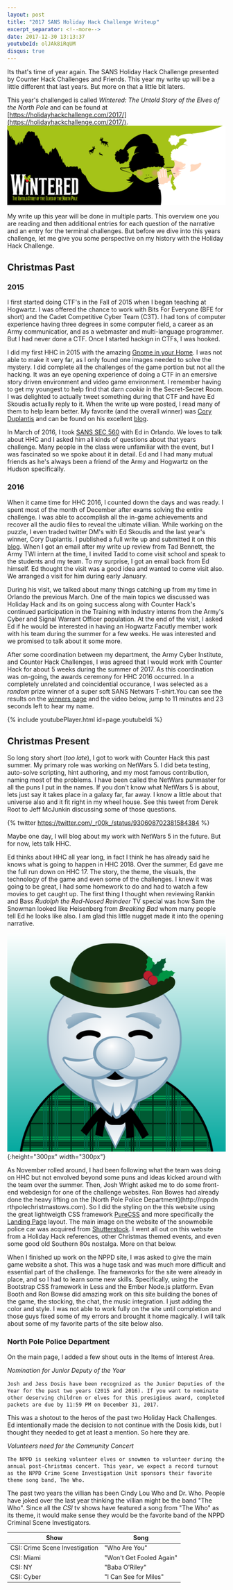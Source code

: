 ```yaml
---
layout: post
title: "2017 SANS Holiday Hack Challenge Writeup"
excerpt_separator: <!--more-->
date: 2017-12-30 13:13:37
youtubeId: olJAk8iRqUM
disqus: true
---
```


Its that's time of year again. The SANS Holiday Hack Challenge presented by Counter Hack Challenges and Friends. This year my write up will be a little different that last years.
But more on that a little bit laters.

This year's challenged is called *Wintered: The Untold Story of the Elves of the North Pole* and can be found at [https://holidayhackchallenge.com/2017/](https://holidayhackchallenge.com/2017/).
![logo](/assets/images/holidayhack2017/HHC_banner.png)

<!--more-->

My write up this year will be done in multiple parts. This overview one you are reading and then additional entries for each question of the narrative and an entry for the terminal challenges. But before we dive into this years challenge, let me give you some perspective on my history with the Holiday Hack Challenge.


## Christmas Past 

### 2015
I first started doing CTF's in the Fall of 2015 when I began teaching at Hogwartz. I was offered the chance to work with Bits For Everyone (BFE for short) and the Cadet Competitive Cyber Team (C3T). I had tons of computer experience having three degrees in some computer field, a career as an Army communicatior, and as a webmaster and multi-language programmer. But I had never done a CTF. Once I started hackign in CTFs, I was hooked.

I did my first HHC in 2015 with the amazing [Gnome in your Home](https://holidayhackchallenge.com/2015/). I was not able to make it very far, as I only found one images needed to solve the mystery. I did complete all the challenges of the game portion but not all the hacking. It was an eye opening experience of doing a CTF in an emersive story driven environment and video game environment. I remember having to get my youngest to help find that darn _cookie_ in the Secret-Secret Room. I was delighted to actually tweet something during that CTF and have Ed Skoudis actually reply to it.  When the write up were posted, I read many of them to help learn better. My favorite (and the overall winner) was [Cory Duplantis](https://twitter.com/ctfhacker) and can be found on his excellent [blog](http://ctfhacker.com/ctf/pcap/pwn/web/2016/01/06/counterhack-holiday.html).

In March of 2016, I took [SANS SEC 560]() with Ed in Orlando. We loves to talk about HHC and I asked him all kinds of questions about that years challenge. Many people in the class were unfamiliar with the event, but I was fascinated so we spoke about it in detail. Ed and I had many mutual friends as he's always been a friend of the Army and Hogwartz on the Hudson specifically.

### 2016
When it came time for HHC 2016, I counted down the days and was ready. I spent most of the month of December after exams solving the entire challenge. I was able to accomplish all the in-game achievements and recover all the audio files to reveal the ultimate villian. While working on the puzzle, I even traded twitter DM's with Ed Skoudis and the last year's winner, Cory Duplantis. I published a full write up and submitted it on this [blog](http://wclaymoody.com/blog/2016/12/holiday-hack-challenge-writeup). When I got an email after my write up review from Tad Bennett, the Army TWI intern at the time, I invited Tadd to come visit school and speak to the students and my team. To my surprise, I got an email back from Ed himself. Ed thought the visit was a good idea and wanted to come visit also. We arranged a visit for him during early January.

During his visit, we talked about many things catching up from my time in Orlando the previous March. One of the main topics we discussed was Holiday Hack and its on going success along with Counter Hack's continued participation in the Training with Industry interns from the Army's Cyber and Signal Warrant Officer population. At the end of the visit, I asked Ed if he would be interested in having an Hogwartz Facutly member work with his team during the summer for a few weeks. He was interested and we promised to talk about it some more.

After some coordination between my department, the Army Cyber Institute, and Counter Hack Challenges, I was agreed that I would work with Counter Hack for about 5 weeks during the summer of 2017. As this coordination was on-going, the awards ceremony for HHC 2016 occurred. In a completely unrelated and coincidential occurance, I was selected as a _random_ prize winner of a super soft SANS Netwars T-shirt.You can see the results on the [winners page](https://holidayhackchallenge.com/2016/winners_answers.html) and the video below, jump to 11 minutes and 23 seconds left to hear my name.

{% include youtubePlayer.html id=page.youtubeIdi %}

## Christmas Present

So long story short (_too late_), I got to work with Counter Hack this past summer. My primary role was working on NetWars 5. I did beta testing, auto-solve scripting, hint authoring, and my most famous contribution, naming most of the problems. I have been called the NetWars punmaster for all the puns I put in the names. If you don't know what NetWars 5 is about, lets just say it takes place in a galaxy far, far away. I know a little about that universe also and it fit right in my wheel house. See this tweet from Derek Root to Jeff McJunkin discussing some of those questions.

{% twitter https://twitter.com/_r00k_/status/930608702381584384 %}

Maybe one day, I will blog about my work with NetWars 5 in the future. But for now, lets talk HHC.

Ed thinks about HHC all year long, in fact I think he has already said he knows what is going to happen in HHC 2018. Over the summer, Ed gave me the full run down on HHC 17. The story, the theme, the visuals, the technology of the game and even some of the challenges. I knew it was going to be great, I had some homework to do and had to watch a few movies to get caught up. The first thing I thought when reviewing Rankin and Bass _Rudolph the Red-Nosed Reindeer_ TV special was how Sam the Snowman looked like Heisenberg from _Breaking Bad_ whom many people tell Ed he looks like also. I am glad this little nugget made it into the opening narrative.

![Sam Heisenberg Skoudis](/assets/images/holidayhack2017/sam_the_snowman.png){:height="300px" width="300px"}

As November rolled around, I had been following what the team was doing on HHC but not envolved beyond some puns and ideas kicked around with the team over the summer. Then, Josh Wright asked me to do some front-end webdesign for one of the challenge websites. Ron Bowes had already done the heavy lifting on the [North Pole Police Department](http://nppdn rthpolechristmastows.com). So I did the styling on the this website using the great lightweigth CSS framework [PureCSS](https://purecss.io/) and more specifically the [Landing Page](https://purecss.io/layouts/marketing/) layout. The main image on the website of the snowmobile police car was acquired from [Shutterstock](https://www.shutterstock.com/image-vector/snowmobile-car-parked-near-igloo-arctic-68095978). I went all out on this website from a Holiday Hack references, other Christmas themed events, and even some good old Southern 80s nostalga. More on that below.

When I finished up work on the NPPD site, I was asked to give the main game website a shot. This was a huge task and was much more difficult and essential part of the challenge. The frameworks for the site were already in place, and so I had to learn some new skills. Specifically, using the Bootstrap CSS framework in Less and the Ember Node.js platform. Evan Booth and Ron Bowse did amazing work on this site building the bones of the game, the stocking, the chat, the music integration. I just adding the color and style. I was not able to work fully on the site until completion and those guys fixed some of my errors and brought it home magically. I will talk about some of my favorite parts of the site below also.

### North Pole Police Department

On the main page, I added a few shout outs in the Items of Interest Area.

*Nomination for Junior Deputy of the Year*
```
Josh and Jess Dosis have been recognized as the Junior Deputies of the Year for the past two years (2015 and 2016). If you want to nominate other deserving children or elves for this presigious award, completed packets are due by 11:59 PM on December 31, 2017.
```

This was a shotout to the heros of the past two Holiday Hack Challenges. Ed intentionally made the decision to not continue with the Dosis kids, but I thought they needed to get at least a mention. So here they are.

*Volunteers need for the Community Concert*
```
The NPPD is seeking volunteer elves or snowmen to volunteer during the annual post-Christmas concert. This year, we expect a record turnout as the NPPD Crime Scene Investigation Unit sponsors their favorite theme song band, The Who. 
```

The past two years the villian has been Cindy Lou Who and Dr. Who. People have joked over the last year thinking the villian might be the band "The Who". Since all the _CSI_ tv shows have featured a song from "The Who" as its theme, it would make sense they would be the favorite band of the NPPD Criminal Scene Investigators. 

| Show | Song|
|------|-------|
|CSI: Crime Scene Investigation|    "Who Are You"|
|CSI: Miami  |  "Won't Get Fooled Again"|
|CSI: NY  |  "Baba O'Riley"|
|CSI: Cyber  |  "I Can See for Miles"|
